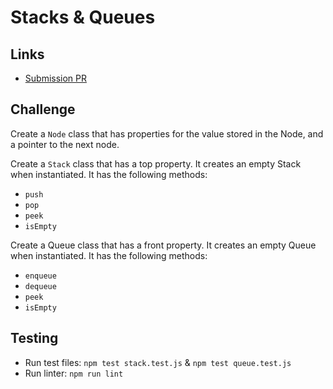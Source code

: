 # Stacks & Queues
    
## Links
- [Submission PR](https://github.com/madisonstehle/data-structures-and-algorithms/pull/40)


## Challenge
Create a `Node` class that has properties for the value stored in the Node, and a pointer to the next node. 

Create a `Stack` class that has a top property. It creates an empty Stack when instantiated. It has the following methods:
  - `push`
  - `pop`
  - `peek`
  - `isEmpty`

Create a Queue class that has a front property. It creates an empty Queue when instantiated. It has the following methods:
  - `enqueue`
  - `dequeue`
  - `peek`
  - `isEmpty`

    
## Testing
 - Run test files: `npm test stack.test.js` & `npm test queue.test.js`
 - Run linter: `npm run lint`
